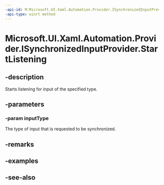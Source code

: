 ```yaml
---
-api-id: M:Microsoft.UI.Xaml.Automation.Provider.ISynchronizedInputProvider.StartListening(Microsoft.UI.Xaml.Automation.SynchronizedInputType)
-api-type: winrt method
---
```


<!-- Method syntax
public void StartListening(Windows.UI.Xaml.Automation.SynchronizedInputType inputType)
-->

# Microsoft.UI.Xaml.Automation.Provider.ISynchronizedInputProvider.StartListening

## -description
Starts listening for input of the specified type.

## -parameters
### -param inputType
The type of input that is requested to be synchronized.

## -remarks

## -examples

## -see-also
